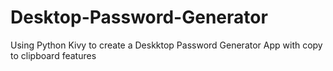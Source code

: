 # Desktop-Password-Generator
Using Python Kivy to create a Deskktop Password Generator App with copy to clipboard features

